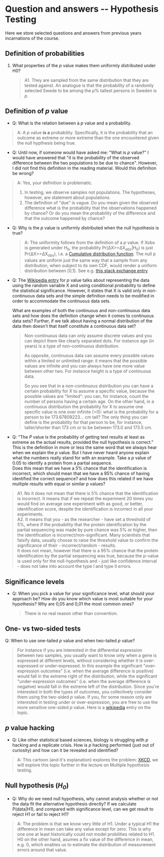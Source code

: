 # Question and answers -- Hypothesis Testing

Here we store selected questions and answers from previous years incarnations of the course.

## Definition of probabilities
1. What properties of the *p* value makes them uniformly distributed under H0?
   > A1. They are sampled from the same distribution that they are tested against. An analogue is that the probability of a randomly selected Swede to be among the *p*% tallest persons in Sweden is *p*.   

## Definition of *p* value

* Q: What is the relation between a *p* value and a probability.
> A: A *p* value **is a** probability. Specifically, it is the probability that an outcome as extreme or more extreme than the one encountered given the null hypthesis being true.

* Q: Until now, if someone would have asked me: "What is *p* value?" I would have answered that "it is the probability of the observed difference between the two populations to be due to chance". However, I did not find this definition in the reading material. Would this definition be wrong?
> A: Yes, your definition is problematic.  
> 1. In testing, we observe samples not populations. The hypotheses, however, are statement about populations.  
> 2. The definition of "due" is vague. Do you mean given the observed difference what is the probability that the observations happened by chance? Or do you mean the probability of the difference and that the outcome happened by chance?  

* Q: Why is the *p* value is uniformly distributed when the null hypothesis is true?
  > A: The uniformity follows from the definition of a *p* value. If Xobs is generated under H<sub>0</sub>, the probability Pr(&Delta;X>=&Delta;X<sub>obs</sub>\|H<sub>0</sub>) is just Pr(&Delta;X>=&Delta;X<sub>obs</sub>), i.e. a [Cumulative distribution function](https://en.wikipedia.org/wiki/Cumulative_distribution_function). The null p values are uniform just the same way that a sample from any distribution, when subject to its own CDF, would render a uniform distribution between [0,1].
  > See e.g. [this stack exchange entry](https://stats.stackexchange.com/a/11288)

* Q: The [Wikipedia entry](https://en.wikipedia.org/wiki/P-value) for *p* value talks about representing the data using the random variable X and using conditional probability to define the statistical significance. However, it states that X is valid only in non-continuous data sets and the simple definition needs to be modified in order to accommodate the continuous data sets.

  What are examples of both the continuous and non-continuous data sets and how does the definition change when it comes to continuous data sets? Further, if we talk about having a normal distribution of the data then doesn't that itself constitute a continuous data set?
  > Non-continuous data can only assume discrete values and you can depict them like clearly separated dots. For instance age (in years) is a type of non-continuous distribution.  
  >  
  > As opposite, continuous data can assume every possible values within a limited or unlimited range: it means that the possible values are infinite and you can always have one more value between other two. For instance height is a type of continuous data.  
  >  
  > So you see that in a non-continuous distribution you can have a certain probability for X to assume a specific value, because the possible values are "limited": you can, for instance, count the number of persons having a certain age. On the other hand, in a continuous distribution the probability for X to assume one specific value is one over infinite (=0): what is the probability for a person to be 173.67809223... cm tall? The only thing you can define is the probability for that person to be, for instance, taller/shorter than 173 cm or to be between 173.0 and 173.5 cm.

* Q: "The *P* value is the probability of getting test results at least as extreme as the actual results, provided the null hypothesis is correct."  
This is the definition in more or less the same word that we always hear when we explain the *p* value. But I have never heard anyone explain what the numbers really stand for with an example. Take a *p* value of 0.05 to identify a protein from a partial sequence.  
Does this mean that we have a 5% chance that the identification is incorrect, which should mean that we have a 95% chance of having identified the correct sequence? and how does this related if we have multiple results with equal or similar *p* values?
> A1. No it does not mean that there is 5% chance that the identification is incorrect. It means that if we repeat the experiment 20 times you would find on average one experiment with as good, or better, identification score, despite the identification is incorrect in all your experiments.  
> A2. It means that you - as the researcher - have set a threshold of 5%, where if the probability that the protein identification by the partial sequencing was made by pure chance was 5% or higher, then the identification is incorrect/non-significant. Many scientists that falsify data, usually choose to raise the threshold value to confirm the significance of their - incorrect/random - results.  
It does not mean, however that there is a 95% chance that the protein identification by the partial sequencing was true, because the p-value is used only for the null-hypothesis and - just like confidence interval - does not take into account the type I and type II errors.

## Significance levels

* Q: When you pick a value for your significance level, what should your approach be? How do you know which value is most suitable for your hypothesis? Why are 0,05 and 0,01 the most common ones?  
  > There is no real reason other than convention.

## One- vs two-sided tests

Q: When to use one-tailed *p* value and when two-tailed *p* value?  
  > For instance if you are interested in the differential expression between two samples, you usually want to know only when a gene is expressed at different levels, without considering whether it is over-expressed or under-expressed. In this example the significant  "over-expression outcomes" (i.e. when the average difference is positive) would fall in the extreme right of the distribution, while the significant "under-expression outcomes" (i.e. when the average difference is negative) would fall in the extreme left of the distribution. Since you're interested in both the types of outcomes, you collectively consider them using the two-sided *p* value. If you, for some reason only are interested in testing under or over-expression, you are free to use the more sensitive one-sided *p* value.
  > Here is a  [wikipedia](https://en.wikipedia.org/wiki/One-_and_two-tailed_tests) entry on the topic.

## *p* value hacking

* Q: Like other statistical based sciences, biology is struggling with *p* hacking and a replicate crisis. How is *p* hacking performed (just out of curiosity) and how can it be revealed and identified?  
> A: This cartoon (and it's explanation) explores the problem:  [XKCD](https://www.explainxkcd.com/wiki/index.php/882:_Significant), we will explore this topic further in the lecture on Multiple hypothesis testing.

## Null hypothesis (*H<sub>0</sub>*)

* Q: Why do we need null hypothesis, why cannot analysis whether or not the data fit the alternative hypothesis directly? If we calculate P(data\|H1), and compared with significance level, can we get result to reject H1 or fail to reject H1?
> A: The problem is that we know very little of H1. Under a typical H1 the difference in mean can take any value except for zero. This is why one one at least historically could not model probilities related to H1. H0 on the other hand, asumes a fix value of the difference in mean, e.g. 0, which enables us to estimate the distribution of measurement errors around that value.
